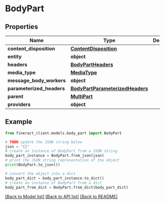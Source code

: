 # BodyPart


## Properties

Name | Type | Description | Notes
------------ | ------------- | ------------- | -------------
**content_disposition** | [**ContentDisposition**](ContentDisposition.md) |  | [optional] 
**entity** | **object** |  | [optional] 
**headers** | [**BodyPartHeaders**](BodyPartHeaders.md) |  | [optional] 
**media_type** | [**MediaType**](MediaType.md) |  | [optional] 
**message_body_workers** | **object** |  | [optional] 
**parameterized_headers** | [**BodyPartParameterizedHeaders**](BodyPartParameterizedHeaders.md) |  | [optional] 
**parent** | [**MultiPart**](MultiPart.md) |  | [optional] 
**providers** | **object** |  | [optional] 

## Example

```python
from fineract_client.models.body_part import BodyPart

# TODO update the JSON string below
json = "{}"
# create an instance of BodyPart from a JSON string
body_part_instance = BodyPart.from_json(json)
# print the JSON string representation of the object
print(BodyPart.to_json())

# convert the object into a dict
body_part_dict = body_part_instance.to_dict()
# create an instance of BodyPart from a dict
body_part_from_dict = BodyPart.from_dict(body_part_dict)
```
[[Back to Model list]](../README.md#documentation-for-models) [[Back to API list]](../README.md#documentation-for-api-endpoints) [[Back to README]](../README.md)


